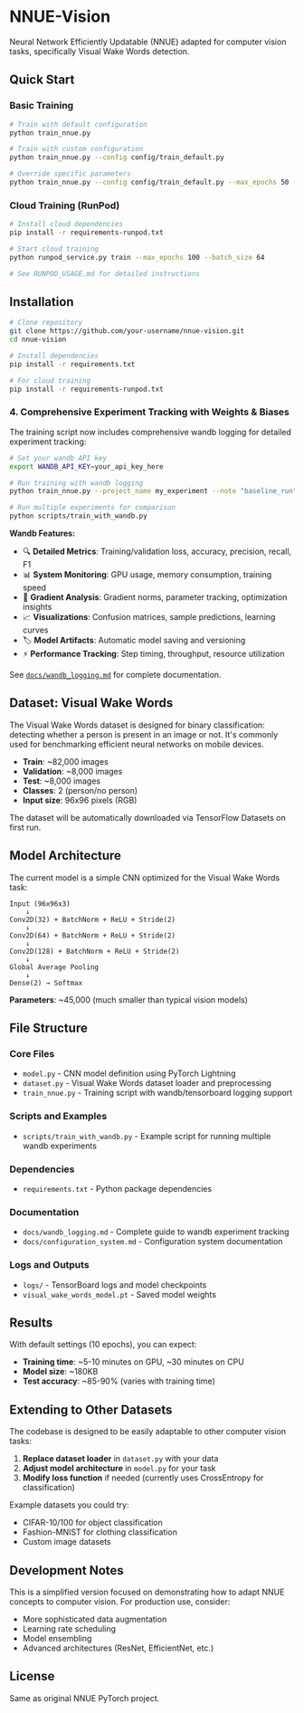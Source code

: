 # NNUE-Vision 

Neural Network Efficiently Updatable (NNUE) adapted for computer vision tasks, specifically Visual Wake Words detection.

## Quick Start

### Basic Training

```bash
# Train with default configuration
python train_nnue.py

# Train with custom configuration  
python train_nnue.py --config config/train_default.py

# Override specific parameters
python train_nnue.py --config config/train_default.py --max_epochs 50 --batch_size 64
```

### Cloud Training (RunPod)

```bash
# Install cloud dependencies
pip install -r requirements-runpod.txt

# Start cloud training
python runpod_service.py train --max_epochs 100 --batch_size 64

# See RUNPOD_USAGE.md for detailed instructions
```

## Installation

```bash
# Clone repository
git clone https://github.com/your-username/nnue-vision.git
cd nnue-vision

# Install dependencies
pip install -r requirements.txt

# For cloud training
pip install -r requirements-runpod.txt
```

### 4. Comprehensive Experiment Tracking with Weights & Biases

The training script now includes comprehensive wandb logging for detailed experiment tracking:

```bash
# Set your wandb API key
export WANDB_API_KEY=your_api_key_here

# Run training with wandb logging
python train_nnue.py --project_name my_experiment --note "baseline_run"

# Run multiple experiments for comparison
python scripts/train_with_wandb.py
```

**Wandb Features:**
- 🔍 **Detailed Metrics**: Training/validation loss, accuracy, precision, recall, F1
- 📊 **System Monitoring**: GPU usage, memory consumption, training speed
- 🎯 **Gradient Analysis**: Gradient norms, parameter tracking, optimization insights
- 📈 **Visualizations**: Confusion matrices, sample predictions, learning curves
- 🏷️ **Model Artifacts**: Automatic model saving and versioning
- ⚡ **Performance Tracking**: Step timing, throughput, resource utilization

See [`docs/wandb_logging.md`](docs/wandb_logging.md) for complete documentation.

## Dataset: Visual Wake Words

The Visual Wake Words dataset is designed for binary classification: detecting whether a person is present in an image or not. It's commonly used for benchmarking efficient neural networks on mobile devices.

- **Train**: ~82,000 images
- **Validation**: ~8,000 images  
- **Test**: ~8,000 images
- **Classes**: 2 (person/no person)
- **Input size**: 96x96 pixels (RGB)

The dataset will be automatically downloaded via TensorFlow Datasets on first run.

## Model Architecture

The current model is a simple CNN optimized for the Visual Wake Words task:

```
Input (96x96x3)
    ↓
Conv2D(32) + BatchNorm + ReLU + Stride(2)
    ↓  
Conv2D(64) + BatchNorm + ReLU + Stride(2)
    ↓
Conv2D(128) + BatchNorm + ReLU + Stride(2)
    ↓
Global Average Pooling
    ↓
Dense(2) → Softmax
```

**Parameters**: ~45,000 (much smaller than typical vision models)

## File Structure

### Core Files
- `model.py` - CNN model definition using PyTorch Lightning
- `dataset.py` - Visual Wake Words dataset loader and preprocessing
- `train_nnue.py` - Training script with wandb/tensorboard logging support

### Scripts and Examples
- `scripts/train_with_wandb.py` - Example script for running multiple wandb experiments

### Dependencies  
- `requirements.txt` - Python package dependencies

### Documentation
- `docs/wandb_logging.md` - Complete guide to wandb experiment tracking
- `docs/configuration_system.md` - Configuration system documentation

### Logs and Outputs
- `logs/` - TensorBoard logs and model checkpoints
- `visual_wake_words_model.pt` - Saved model weights

## Results

With default settings (10 epochs), you can expect:
- **Training time**: ~5-10 minutes on GPU, ~30 minutes on CPU
- **Model size**: ~180KB
- **Test accuracy**: ~85-90% (varies with training time)

## Extending to Other Datasets

The codebase is designed to be easily adaptable to other computer vision tasks:

1. **Replace dataset loader** in `dataset.py` with your data
2. **Adjust model architecture** in `model.py` for your task
3. **Modify loss function** if needed (currently uses CrossEntropy for classification)

Example datasets you could try:
- CIFAR-10/100 for object classification
- Fashion-MNIST for clothing classification  
- Custom image datasets

## Development Notes

This is a simplified version focused on demonstrating how to adapt NNUE concepts to computer vision. For production use, consider:

- More sophisticated data augmentation
- Learning rate scheduling
- Model ensembling
- Advanced architectures (ResNet, EfficientNet, etc.)

## License

Same as original NNUE PyTorch project.
